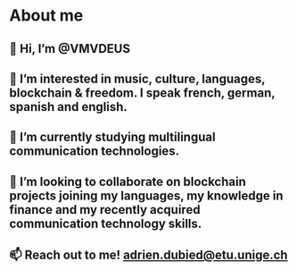 # About me

👋 Hi, I’m **@VMVDEUS**
---
👀 I’m interested in music, **culture**, languages, blockchain & **freedom**. I speak french, german, spanish and english.
---
🌱 I’m currently studying multilingual communication technologies.
---
💞️ I’m looking to collaborate on blockchain projects joining my languages, my knowledge in finance and my recently acquired communication technology skills.
---
📫 Reach out to me! [adrien.dubied@etu.unige.ch](adrien.dubied@etu.unige.ch)
---

<!---
VMVDEUS/VMVDEUS is a ✨ special ✨ repository because its `README.md` (this file) appears on your GitHub profile.
You can click the Preview link to take a look at your changes.
--->
